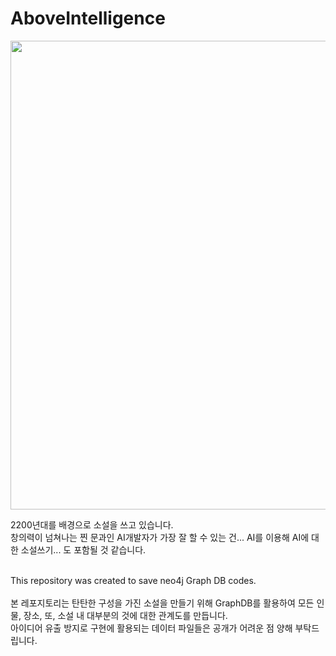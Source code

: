 # AboveIntelligence

<p align="center">
  
  <img width=750, src='https://github.com/jasonheesanglee/AboveIntelligence/assets/123557477/086a5faa-c9ba-406b-8ce7-80602a021b8c'>

  2200년대를 배경으로 소설을 쓰고 있습니다.<br>
  창의력이 넘쳐나는 찐 문과인 AI개발자가 가장 잘 할 수 있는 건... AI를 이용해 AI에 대한 소설쓰기... 도 포함될 것 같습니다.<br><br>

  This repository was created to save neo4j Graph DB codes.<br><br>
  본 레포지토리는 탄탄한 구성을 가진 소설을 만들기 위해 GraphDB를 활용하여 모든 인물, 장소, 또, 소설 내 대부분의 것에 대한 관계도를 만듭니다.<br>
  아이디어 유출 방지로 구현에 활용되는 데이터 파일들은 공개가 어려운 점 양해 부탁드립니다.<br>
</p>
